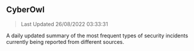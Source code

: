 ## CyberOwl 
> Last Updated 26/08/2022 03:33:31 


A daily updated summary of the most frequent types of security incidents currently being reported from different sources.

